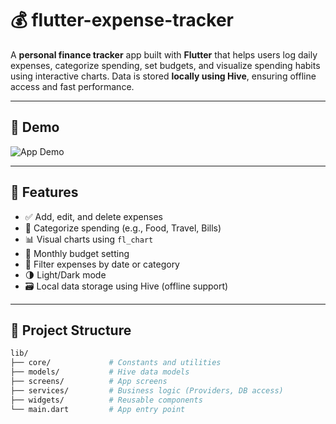 # 💰 flutter-expense-tracker

A **personal finance tracker** app built with **Flutter** that helps users log daily expenses, categorize spending, set budgets, and visualize spending habits using interactive charts. Data is stored **locally using Hive**, ensuring offline access and fast performance.

---

## 📱 Demo

![App Demo](assets/demo.gif)

---

## 📜 Features

- ✅ Add, edit, and delete expenses
- 📂 Categorize spending (e.g., Food, Travel, Bills)
- 📊 Visual charts using `fl_chart`
- 💸 Monthly budget setting
- 📅 Filter expenses by date or category
- 🌗 Light/Dark mode
- 🗃️ Local data storage using Hive (offline support)

---

## 🧠 Project Structure

```bash
lib/
├── core/             # Constants and utilities
├── models/           # Hive data models
├── screens/          # App screens
├── services/         # Business logic (Providers, DB access)
├── widgets/          # Reusable components
└── main.dart         # App entry point
